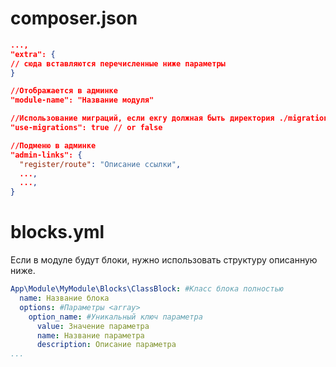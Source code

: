 # composer.json
```json
...,
"extra": {
// сюда вставляются перечисленные ниже параметры
}
```

```json
//Отображается в админке
"module-name": "Название модуля"
```

```json
//Использование миграций, если екгу должная быть директория ./migrations
"use-migrations": true // or false
```

```json
//Подменю в админке
"admin-links": {
  "register/route": "Описание ссылки",
  ...,
  ...,
}
```

# blocks.yml

Если в модуле будут блоки, нужно использовать структуру описанную ниже.

```yaml
App\Module\MyModule\Blocks\ClassBlock: #Класс блока полностью
  name: Название блока
  options: #Параметры <array>
    option_name: #Уникальный ключ параметра
      value: Значение параметра
      name: Название параметра
      description: Описание параметра
...
```